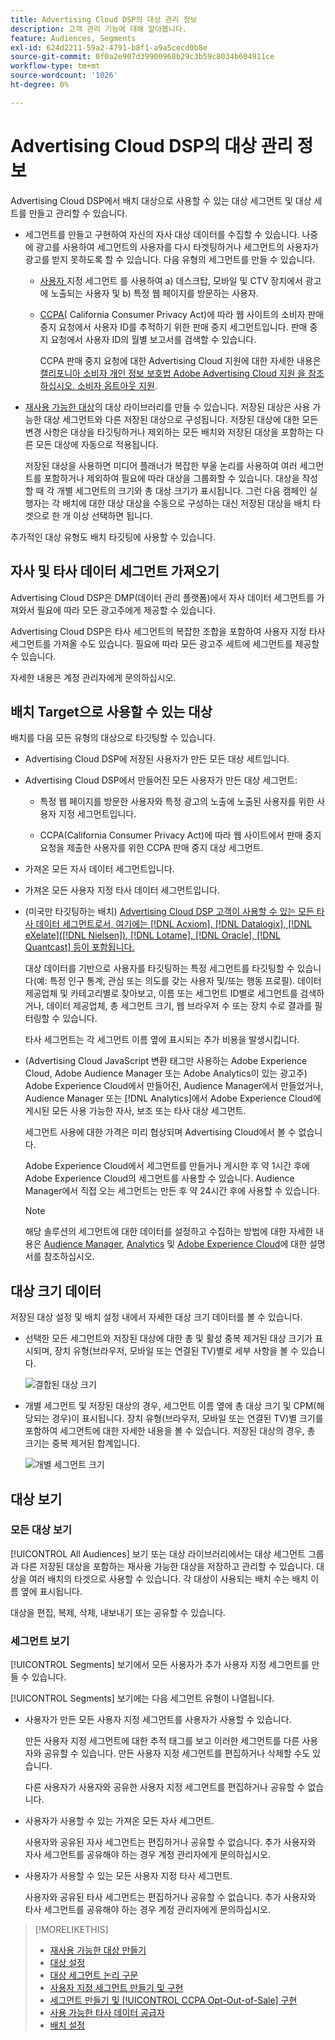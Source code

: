 ```yaml
---
title: Advertising Cloud DSP의 대상 관리 정보
description: 고객 관리 기능에 대해 알아봅니다.
feature: Audiences, Segments
exl-id: 624d2211-59a2-4791-b8f1-a9a5cecd0b8e
source-git-commit: 0f0a2e907d39900968b29c3b59c8034b604911ce
workflow-type: tm+mt
source-wordcount: '1026'
ht-degree: 0%

---
```


# Advertising Cloud DSP의 대상 관리 정보

Advertising Cloud DSP에서 배치 대상으로 사용할 수 있는 대상 세그먼트 및 대상 세트를 만들고 관리할 수 있습니다.

* 세그먼트를 만들고 구현하여 자신의 자사 대상 데이터를 수집할 수 있습니다. 나중에 광고를 사용하여 세그먼트의 사용자를 다시 타겟팅하거나 세그먼트의 사용자가 광고를 받지 못하도록 할 수 있습니다. 다음 유형의 세그먼트를 만들 수 있습니다.

   * [사용자 ](/help/dsp/audiences/custom-segment-create.md) 지정 세그먼트 를 사용하여 a) 데스크탑, 모바일 및 CTV 장치에서 광고에 노출되는 사용자 및 b) 특정 웹 페이지를 방문하는 사용자.

   * [CCPA(](/help/dsp/audiences/ccpa-opt-out-segment-create.md) California Consumer Privacy Act)에 따라 웹 사이트의 소비자 판매 중지 요청에서 사용자 ID를 추적하기 위한 판매 중지 세그먼트입니다. 판매 중지 요청에서 사용자 ID의 월별 보고서를 검색할 수 있습니다.

      CCPA 판매 중지 요청에 대한 Advertising Cloud 지원에 대한 자세한 내용은 [캘리포니아 소비자 개인 정보 보호법 Adobe Advertising Cloud 지원 을 참조하십시오. 소비자 옵트아웃 지원](https://experienceleague.adobe.com/docs/advertising-cloud/privacy/ad-cloud-ccpa-opt-out-of-sale.html).

* [재사용 가능한 대상](/help/dsp/audiences/reusable-audience-create.md)의 대상 라이브러리를 만들 수 있습니다. 저장된 대상은 사용 가능한 대상 세그먼트와 다른 저장된 대상으로 구성됩니다. 저장된 대상에 대한 모든 변경 사항은 대상을 타깃팅하거나 제외하는 모든 배치와 저장된 대상을 포함하는 다른 모든 대상에 자동으로 적용됩니다.

   저장된 대상을 사용하면 미디어 플래너가 복잡한 부울 논리를 사용하여 여러 세그먼트를 포함하거나 제외하여 필요에 따라 대상을 그룹화할 수 있습니다. 대상을 작성할 때 각 개별 세그먼트의 크기와 총 대상 크기가 표시됩니다. 그런 다음 캠페인 실행자는 각 배치에 대한 대상 대상을 수동으로 구성하는 대신 저장된 대상을 배치 타겟으로 한 개 이상 선택하면 됩니다.

추가적인 대상 유형도 배치 타깃팅에 사용할 수 있습니다.

## 자사 및 타사 데이터 세그먼트 가져오기

Advertising Cloud DSP은 DMP(데이터 관리 플랫폼)에서 자사 데이터 세그먼트를 가져와서 필요에 따라 모든 광고주에게 제공할 수 있습니다.

Advertising Cloud DSP은 타사 세그먼트의 복잡한 조합을 포함하여 사용자 지정 타사 세그먼트를 가져올 수도 있습니다. 필요에 따라 모든 광고주 세트에 세그먼트를 제공할 수 있습니다.

자세한 내용은 계정 관리자에게 문의하십시오.

## 배치 Target으로 사용할 수 있는 대상

배치를 다음 모든 유형의 대상으로 타깃팅할 수 있습니다.

* Advertising Cloud DSP에 저장된 사용자가 만든 모든 대상 세트입니다.

* Advertising Cloud DSP에서 만들어진 모든 사용자가 만든 대상 세그먼트:

   * 특정 웹 페이지를 방문한 사용자와 특정 광고의 노출에 노출된 사용자를 위한 사용자 지정 세그먼트입니다.

   * CCPA(California Consumer Privacy Act)에 따라 웹 사이트에서 판매 중지 요청을 제출한 사용자를 위한 CCPA 판매 중지 대상 세그먼트.

* 가져온 모든 자사 데이터 세그먼트입니다.

* 가져온 모든 사용자 지정 타사 데이터 세그먼트입니다.

* (미국만 타깃팅하는 배치) [Advertising Cloud DSP 고객이 사용할 수 있는 모든 타사 데이터 세그먼트로서, 여기에는 [!DNL Acxiom], [!DNL Datalogix], [!DNL eXelate]([!DNL Nielsen]), [!DNL Lotame], [!DNL Oracle], [!DNL Quantcast] 등이 포함됩니다.](/help/dsp/audiences/third-party-data-providers.md)

   대상 데이터를 기반으로 사용자를 타깃팅하는 특정 세그먼트를 타깃팅할 수 있습니다(예: 특정 인구 통계, 관심 또는 의도를 갖는 사용자 및/또는 행동 프로필). 데이터 제공업체 및 카테고리별로 찾아보고, 이름 또는 세그먼트 ID별로 세그먼트를 검색하거나, 데이터 제공업체, 총 세그먼트 크기, 웹 브라우저 수 또는 장치 수로 결과를 필터링할 수 있습니다.

   타사 세그먼트는 각 세그먼트 이름 옆에 표시되는 추가 비용을 발생시킵니다.

* (Advertising Cloud JavaScript 변환 태그만 사용하는 Adobe Experience Cloud, Adobe Audience Manager 또는 Adobe Analytics이 있는 광고주) Adobe Experience Cloud에서 만들어진, Audience Manager에서 만들었거나, Audience Manager 또는 [!DNL Analytics]에서 Adobe Experience Cloud에 게시된 모든 사용 가능한 자사, 보조 또는 타사 대상 세그먼트.

   세그먼트 사용에 대한 가격은 미리 협상되며 Advertising Cloud에서 볼 수 없습니다.  <!-- Verify -->

   Adobe Experience Cloud에서 세그먼트를 만들거나 게시한 후 약 1시간 후에 Adobe Experience Cloud의 세그먼트를 사용할 수 있습니다. Audience Manager에서 직접 오는 세그먼트는 만든 후 약 24시간 후에 사용할 수 있습니다. <!-- Verify all -->

   >[!NOTE]
   >
   >해당 솔루션의 세그먼트에 대한 데이터를 설정하고 수집하는 방법에 대한 자세한 내용은 [Audience Manager](https://experienceleague.adobe.com/docs/audience-manager/user-guide/aam-home.html), [Analytics](https://experienceleague.adobe.com/docs/analytics/landing/home.html) 및 [Adobe Experience Cloud](https://experienceleague.adobe.com/docs/core-services/interface/audiences/audience-library.html)에 대한 설명서를 참조하십시오.

## 대상 크기 데이터

저장된 대상 설정 및 배치 설정 내에서 자세한 대상 크기 데이터를 볼 수 있습니다.

* 선택한 모든 세그먼트와 저장된 대상에 대한 총 및 활성 중복 제거된 대상 크기가 표시되며, 장치 유형(브라우저, 모바일 또는 연결된 TV)별로 세부 사항을 볼 수 있습니다.

   ![결합된 대상 크기](/help/dsp/assets/audience-size.png)

* 개별 세그먼트 및 저장된 대상의 경우, 세그먼트 이름 옆에 총 대상 크기 및 CPM(해당되는 경우)이 표시됩니다. 장치 유형(브라우저, 모바일 또는 연결된 TV)별 크기를 포함하여 세그먼트에 대한 자세한 내용을 볼 수 있습니다. 저장된 대상의 경우, 총 크기는 중복 제거된 합계입니다.

   ![개별 세그먼트 크기](/help/dsp/assets/audience-size-segment.png)

## 대상 보기

### 모든 대상 보기

[!UICONTROL All Audiences] 보기 또는 대상 라이브러리에서는 대상 세그먼트 그룹과 다른 저장된 대상을 포함하는 재사용 가능한 대상을 저장하고 관리할 수 있습니다. 대상을 여러 배치의 타겟으로 사용할 수 있습니다. 각 대상이 사용되는 배치 수는 배치 이름 옆에 표시됩니다.

대상을 편집, 복제, 삭제, 내보내기 또는 공유할 수 있습니다.

### 세그먼트 보기

[!UICONTROL Segments] 보기에서 모든 사용자가 추가 사용자 지정 세그먼트를 만들 수 있습니다.

[!UICONTROL Segments] 보기에는 다음 세그먼트 유형이 나열됩니다.

* 사용자가 만든 모든 사용자 지정 세그먼트를 사용자가 사용할 수 있습니다.

   만든 사용자 지정 세그먼트에 대한 추적 태그를 보고 이러한 세그먼트를 다른 사용자와 공유할 수 있습니다. 만든 사용자 지정 세그먼트를 편집하거나 삭제할 수도 있습니다.

   다른 사용자가 사용자와 공유한 사용자 지정 세그먼트를 편집하거나 공유할 수 없습니다.

* 사용자가 사용할 수 있는 가져온 모든 자사 세그먼트.

   사용자와 공유된 자사 세그먼트는 편집하거나 공유할 수 없습니다. 추가 사용자와 자사 세그먼트를 공유해야 하는 경우 계정 관리자에게 문의하십시오.

* 사용자가 사용할 수 있는 모든 사용자 지정 타사 세그먼트.

   사용자와 공유된 타사 세그먼트는 편집하거나 공유할 수 없습니다. 추가 사용자와 타사 세그먼트를 공유해야 하는 경우 계정 관리자에게 문의하십시오.

>[!MORELIKETHIS]
>
>* [재사용 가능한 대상 만들기](reusable-audience-create.md)
>* [대상 설정](audience-settings.md)
>* [대상 세그먼트 논리 구문](audience-segment-logic-syntax.md)
>* [사용자 지정 세그먼트 만들기 및 구현](custom-segment-create.md)
>* [세그먼트 만들기 및  [!UICONTROL CCPA Opt-Out-of-Sale] 구현](ccpa-opt-out-segment-create.md)
>* [사용 가능한 타사 데이터 공급자](third-party-data-providers.md)
>* [배치 설정](/help/dsp/campaign-management/placements/placement-settings.md)

